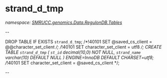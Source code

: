 ﻿# strand_d_tmp
_namespace: [SMRUCC.genomics.Data.RegulonDB.Tables](./index.md)_

--
 
 DROP TABLE IF EXISTS `strand_d_tmp`;
 /*!40101 SET @saved_cs_client = @@character_set_client */;
 /*!40101 SET character_set_client = utf8 */;
 CREATE TABLE `strand_d_tmp` (
 `st_id` decimal(10,0) NOT NULL,
 `strand_name` varchar(10) DEFAULT NULL
 ) ENGINE=InnoDB DEFAULT CHARSET=utf8;
 /*!40101 SET character_set_client = @saved_cs_client */;
 
 --




